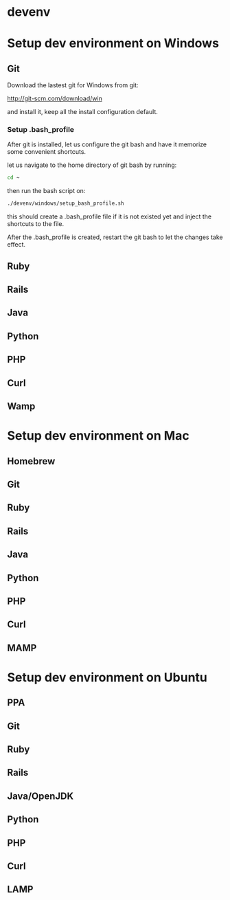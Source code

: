 devenv
======

# Setup dev environment on Windows

## Git
Download the lastest git for Windows from git:

http://git-scm.com/download/win

and install it, keep all the install configuration default.

### Setup .bash_profile
After git is installed, let us configure the git bash and have it memorize some convenient shortcuts.

let us navigate to the home directory of git bash by running:
```sh
cd ~
```
then run the bash script on: 
```sh
./devenv/windows/setup_bash_profile.sh
```
this should create a .bash_profile file if it is not existed yet and inject the shortcuts to the file.

After the .bash_profile is created, restart the git bash to let the changes take effect.


## Ruby
## Rails
## Java
## Python
## PHP
## Curl
## Wamp

# Setup dev environment on Mac

## Homebrew
## Git
## Ruby
## Rails
## Java
## Python
## PHP
## Curl
## MAMP

# Setup dev environment on Ubuntu

## PPA
## Git
## Ruby
## Rails
## Java/OpenJDK
## Python
## PHP
## Curl
## LAMP